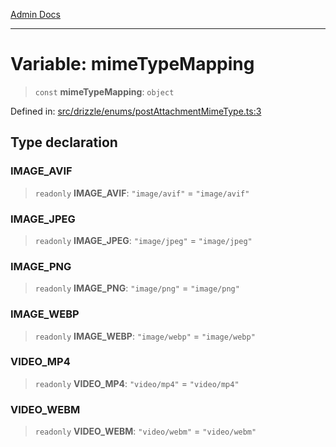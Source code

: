 [Admin Docs](/)

***

# Variable: mimeTypeMapping

> `const` **mimeTypeMapping**: `object`

Defined in: [src/drizzle/enums/postAttachmentMimeType.ts:3](https://github.com/PalisadoesFoundation/talawa-api/blob/b92360e799fdc7cf89a1346eb8395735c501ee9c/src/drizzle/enums/postAttachmentMimeType.ts#L3)

## Type declaration

### IMAGE\_AVIF

> `readonly` **IMAGE\_AVIF**: `"image/avif"` = `"image/avif"`

### IMAGE\_JPEG

> `readonly` **IMAGE\_JPEG**: `"image/jpeg"` = `"image/jpeg"`

### IMAGE\_PNG

> `readonly` **IMAGE\_PNG**: `"image/png"` = `"image/png"`

### IMAGE\_WEBP

> `readonly` **IMAGE\_WEBP**: `"image/webp"` = `"image/webp"`

### VIDEO\_MP4

> `readonly` **VIDEO\_MP4**: `"video/mp4"` = `"video/mp4"`

### VIDEO\_WEBM

> `readonly` **VIDEO\_WEBM**: `"video/webm"` = `"video/webm"`
